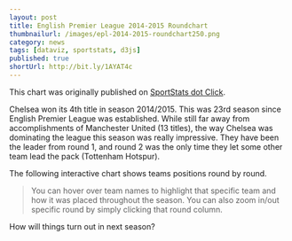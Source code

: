 ```yaml
---
layout: post
title: English Premier League 2014-2015 Roundchart
thumbnailurl: /images/epl-2014-2015-roundchart250.png
category: news
tags: [dataviz, sportstats, d3js]
published: true
shortUrl: http://bit.ly/1AYAT4c
---
```


This chart was originally published on [SportStats dot Click](http://sportstats.click).

Chelsea won its 4th title in season 2014/2015. This was 23rd season since English Premier League was established. While still far away from accomplishments of Manchester United (13 titles), the way Chelsea was dominating the league this season was really impressive. They have been the leader from round 1, and round 2 was the only time they let some other team lead the pack (Tottenham Hotspur).

The following interactive chart shows teams positions round by round.

<blockquote>You can hover over team names to highlight that specific team and how it was placed throughout the season.  You can also zoom in/out specific round by simply clicking that round column.</blockquote>
    
<style>
text {
    font-family: Verdana, sans-serif;
}
text.lap {
    fill: #baa;
    font-size:7px;
}

text.label {
    fill: #000000;
    font-weight: normal;
    font-size: 9px;
}

text.label.marker {
    font-weight: bold;
    font-size:10px;
}

polyline.placing {
    fill: none;
    stroke-width: 4;
}

line.tickLine {
    stroke: #c9c9c9;
}

.lapped {
    background-color: #333333;
    stroke: #333333;
    fill: #333333;
}

.safety{
    background-color: #330000;
    stroke: #330000;
    fill: #330000;
}
</style>
<script type="text/javascript" src="https://cdnjs.cloudflare.com/ajax/libs/d3/3.5.5/d3.min.js"></script>

<script type="text/javascript">
// Dimensions.
var DIMENSIONS = getWindowDimensions();
//var WIDTH = DIMENSIONS.width - 100;    // 20 => padding.
//var HEIGHT = DIMENSIONS.height - 100;  // 50 => legend, title and padding.
var WIDTH = 756;    // 20 => padding.
var HEIGHT = 600;  // 50 => legend, title and padding.

// Insets.
var INSETS = {'left': 170, 'right': 170, 'top': 50, 'bottom': 50};

// Padding.
var PADDING = {'left': 20, 'right': 20, 'top': 15, 'bottom': 15};

// Tick-mark length.
var TICK_MARK_LENGTH = 8;

// Marker radius.
var MARKER_RADIUS = 10;

// Scales.
var SCALES = {};

// Transition duration.
var TRANSITION_DURATION = 1000;

// Opacity of dimmed and highlighted objects.
var REGULAR_OPACITY = 0.75;
var DIMMED_OPACITY = 0.05;
var HIGHLIGHT_OPACITY = 1.0;
var DIMMED_OPACITY_TEXT = 0.25;
var HIGHLIGHT_OPACITY_TEXT = 1.0;

// Zoom factors.
var ZOOM_PEAK = 6.0;
var ZOOM_SHOULDER = 3.0;

// Zooming.
var zoomed = false;

// Visualize when document has loaded.
//
window.onload = function() {

    // Load data.
    d3.json("/data/epl_2014_2015_roundchart.json", function(data) {

        // Check integrity.
        integrityCheck(data);

        // Sort laps on finishing order.
        data.laps.sort(function(a, b) {

            var aLaps = a.placing.length;
            var bLaps = b.placing.length;
            return aLaps == bLaps ? a.placing[aLaps - 1] - b.placing[bLaps - 1] : bLaps - aLaps;
        });

        // Process lap markers..
        data.pitstops = processLapMarkers(data, "pitstops");
        data.mechanical = processLapMarkers(data, "mechanical");
        data.accident = processLapMarkers(data, "accident");

        // Visualize the data.
        visualize(data);
    });
};

// Check data.
//
// data: the data to check.
//
function integrityCheck(data) {
    var laps = data.laps;
    var lapCount = data.lapCount;

    // Check lap data.
    checkLaps(laps, lapCount);
}
// Check lap data.
//
// laps: the lap data.
// lapCount: number of laps.
//
function checkLaps(laps, lapCount) {

    for (var j = 0;
         j < laps.length;
         j++) {

        // Has name?
        var name = laps[j].name;
        if (name == undefined || name.length == 0) {

            alert("Warning: invalid name for element " + j);
        }
        // Has color?
        var color = laps[j].color;
        if (color == undefined || color.length == 0) {

            alert("Warning: invalid color for element " + j);
        }
		
        // Has placings?
        var places = laps[j].placing;
        if (places == undefined) {

            alert("Warning: missing placings for element " + j + " (" + name + ")");
        }
        else if (places.length == 0 || places.length > lapCount + 1) {

            alert("Warning: invalid number of placings (" + places.length + ") for element " + j +
                " (" + name + ") - expected between 1 and " + (lapCount - 1));
        }

        // Check markers.
        var maxLaps = places.length;
        checkMarker(laps[j].pitstops, "pitstop", maxLaps, j, name);
        checkMarker(laps[j].mechanical, "mechanical", maxLaps, j, name);
        checkMarker(laps[j].accident, "accident", maxLaps, j, name);
    }

    for (var i = 0;
         i < lapCount;
         i++) {

        var positions = [];
        for (j = 0;
             j < laps.length;
             j++) {

            places = laps[j].placing;
            if (places.length > i) {

                // Valid placing?
                var placing = places[i];
                if (isNaN(placing) || placing < 1 || placing % 1 != 0) {

                    alert("Warning: invalid placing '" + placing + "' for " + laps[j].name)
                }
                else {

                    var count = positions[placing];
                    positions[placing] = isNaN(count) ? 1 : count + 1
                }
            }
        }

        // Check for duplicate/missing positions.
        for (j = 1;
             j < positions.length;
             j++) {

            count = positions[j];
            if (count != 1) {

                alert("Warning: data inconsistent: lap " + i + ", position " + j + ", count " + count);
            }
        }
    }
}

// Check integrity of marker data.
//
// marker: marker data.
// name: driver name.
// type: text description of marker.
// max: maximum allowed lap value of marker.
// index: index of driver in list.
//
function checkMarker(marker, type, max, index, name) {

    if (marker != undefined) {

        // Check marker.
        for (var i = 0;
             i < marker.length;
             i++) {

            var stop = marker[i];
            if (isNaN(stop) || stop < 0 || stop >= max || stop % 1 != 0) {

                alert("Warning: invalid " + type + " (" + stop + ") for element " + index + " (" + name + ")");
            }
        }
    }
}

// Check lapped data.
//
// lapped: the lapped data.
// lapCount: number of laps.
// driverCount: number of drivers.
//
function checkLapped(lapped, lapCount, driverCount) {

    if (lapped != undefined) {

        var lappedLength = lapped.length;
        if (lappedLength != lapCount) {

            alert("Lapped array length (" + lappedLength + ") incorrect - expected length " + lapCount);
        }

        for (var j = 1;
             j < lappedLength;
             j++) {

            // Valid position.
            var position = lapped[j];
            if (isNaN(position) || position % 1 != 0 || position < -1 || position > driverCount) {

                alert("Invalid lapped position: element " + j + " (" + position
                    + "); expected integer between -1 and " + driverCount);
            }
        }
    }
}

// Check safety car data.
//
// safety: safety car data.
// lapCount: number of laps.
//
function checkSafetyCar(safety, lapCount) {

    if (safety != undefined) {

        for (var i = 0;
             i < safety.length;
             i++) {

            // Valid lap?
            var lap = safety[i];
            if (isNaN(lap) || lap < 0 || lap % 1 != 0 || lap > lapCount) {

                alert("Invalid safety car lap: element " + i + " (" + lap
                    + "); expected integer between 0 and " + lapCount);
            }
        }
    }
}

// Process lap markers.
//
// data: lap data.
// key: marker key.
//
function processLapMarkers(data, key) {

    var markers = [];
    var p = 0;
    for (var i = 0;
         i < data.laps.length;
         i++) {

        var lapData = data.laps[i];
        var laps = lapData[key];
        if (laps != undefined) {
            for (var j = 0;
                 j < laps.length;
                 j++) {

                var lap = laps[j];
                var marker = {};
                marker.start = lapData.placing[0];
                marker.lap = lap;
                marker.placing = lapData.placing[lap];
                marker.name = lapData.name;

                markers[p++] = marker;
            }
        }
    }
    return markers;
}

// Create the visualization.
//
// data the lap data object.
//
function visualize(data) {

    // Configure scales.
    configureScales(data);

    var vis = d3.select('#chart')
        .append('svg:svg')
        .attr('width', WIDTH)
        .attr('height', HEIGHT)
        .attr('class', 'zoom');

    // Background rect to catch zoom clicks.
    vis.append('svg:rect')
        .attr('class', 'zoom')
        .attr('x', 0)
        .attr('y', 0)
        .attr('width', WIDTH)
        .attr('height', HEIGHT)
        .style('opacity', 0.0);

    // Add safety car element.
    addSafetyElement(vis, data.safety);

    // Add lapped element.
    addLappedElement(vis, data.lapped);

    // Lap tick-lines.
    addLapTickLines(vis, data.lapCount);

    // Lap labels.
    addLapLabels(vis, data.lapCount, SCALES.y.range()[0] - PADDING.bottom, '0.15em', 'top');
    addLapLabels(vis, data.lapCount, SCALES.y.range()[1] + PADDING.top, '0.15em', 'bottom');

    // Add placings poly-lines.
    addPlacingsLines(vis, data.laps);

    // Add name labels.
    addDriverLabels(vis, data.laps, 'pole', SCALES.x(0) - PADDING.right, 'end')
        .attr('y', function (d) {

            return SCALES.y(d.placing[0] - 1);
        });
    addDriverLabels(vis, data.laps, 'flag', SCALES.x(data.lapCount) + PADDING.left+5, 'start')
        .attr('y', function (d, i) {

            return SCALES.y(i);
        });

    // Add markers.
    addMarkers(vis, data.pitstops, "pitstop", "P");
    addMarkers(vis, data.mechanical, "mechanical", "M");
    addMarkers(vis, data.accident, "accident", "X");

    // Listen for clicks -> zoom.
    vis.selectAll('.zoom')
        .on("click", function() {

            toggleZoom(vis, d3.mouse(this)[0]);
        });
}

// Configure the scales.
//
// data: data set.
//
function configureScales(data) {

    SCALES.x = d3.scale.linear()
        .domain([0, data.lapCount])
        .range([INSETS.left, WIDTH - INSETS.right]);

    SCALES.y = d3.scale.linear()
        .domain([0, data.laps.length - 1])
        .range([INSETS.top, HEIGHT - INSETS.bottom]);

    SCALES.clr = d3.scale.category20();
}

// Highlight driver.
//
// vis: the data visualization root.
// index: index of driver to highlight.
//
function highlight(vis, name) {

    // Dim others.
    vis.selectAll('polyline').transition()
        .duration(500)
        .delay(100)
//        .classed("highlighted", function(d){
//            return d.name == name ? HIGHLIGHT_OPACITY : DIMMED_OPACITY;
//        })
//            classed("highglighted", true)
//            classed("highglighted", false)
        .style('opacity', function(d) {
            return d.name == name ? HIGHLIGHT_OPACITY : DIMMED_OPACITY;
        });

    vis.selectAll('circle').transition()
        .duration(500)
        .delay(100)
        .style('opacity', function(d) {
            return d.name == name ? HIGHLIGHT_OPACITY : DIMMED_OPACITY;
        });

    vis.selectAll('text.label').transition()
        .duration(500)
        .delay(100)
        .style('opacity', function(d) {
            return d.name == name ? HIGHLIGHT_OPACITY_TEXT : DIMMED_OPACITY_TEXT;
        });
}

// Remove highlights.
//
// vis: the data visualization root.
//
function unhighlight(vis) {

    // Reset opacity.
    vis.selectAll('polyline').transition()
        .duration(500)
        .delay(100)
        .style('opacity', REGULAR_OPACITY);
    vis.selectAll('circle').transition()
        .duration(500)
        .delay(100)
        .style('opacity', HIGHLIGHT_OPACITY);
    vis.selectAll('text.label').transition()
        .duration(500)
        .delay(100)
        .style('opacity', HIGHLIGHT_OPACITY);
}

// Zoom/unzoom.
//
// vis: the data visualization root.
// mouseX: x-coordinate of mouse click.
//
function toggleZoom(vis, mouseX) {

    // Get lap of mouse-click position.
    var lap = Math.round(SCALES.x.invert(mouseX));

    // Clamp to domain.
    var domain = SCALES.x.domain();
    lap = Math.max(domain[0], Math.min(domain[1], lap));

    // Specify transform.
    var xform = zoomed ? unzoomXform : zoomXform;
    zoomed = !zoomed;

    // Transition tick lines.
    vis.selectAll('line.tickLine')
        .transition()
        .duration(TRANSITION_DURATION)
        .attr("x1", function(d) {

            return SCALES.x(xform(d + 0.5, lap))
        })
        .attr("x2", function(d) {

            return SCALES.x(xform(d + 0.5, lap))
        });

    // Transition tick labels.
    vis.selectAll('text.lap')
        .transition()
        .duration(TRANSITION_DURATION)
        .attr("x", function(d) {

            return SCALES.x(xform(d, lap))
        });

    // Transition safety elements.
    vis.selectAll('rect.safety')
        .transition()
        .duration(TRANSITION_DURATION)
        .attr('x', function(d) {

            return SCALES.x(xform(d - 0.5, lap));
        })
        .attr('width', function(d) {

            return SCALES.x(xform(d + 0.5, lap)) - SCALES.x(xform(d - 0.5, lap));
        });

    // Transition lapped elements.
    vis.selectAll('rect.lapped')
        .transition()
        .duration(TRANSITION_DURATION)
        .attr('x', function(d, i) {

            return SCALES.x(xform(i + 0.5, lap));
        })
        .attr('width', function(d, i) {

            return SCALES.x(xform(i + 1.5, lap)) - SCALES.x(xform(i + 0.5, lap));
        });

    // Transition lapped elements.
    vis.selectAll('polyline.placing')
        .transition()
        .duration(TRANSITION_DURATION)
        .attr('points', function(d) {

            var points = [];
            for (var i = 0;
                 i < d.placing.length;
                 i++) {

                points[i] = SCALES.x(xform(i, lap)) + ',' + SCALES.y(d.placing[i] - 1);
            }

            if (points.length > 0) {

                points.push(SCALES.x(xform(i - 0.5, lap)) + ',' + SCALES.y(d.placing[i - 1] - 1));
            }

            return points.join(' ');
        });

    // Transition markers (circles).
    vis.selectAll('circle.marker')
        .transition()
        .duration(TRANSITION_DURATION)
        .attr('cx', function(d) {

            return SCALES.x(xform(d.lap, lap));
        });

    // Transition markers (labels).
    vis.selectAll('text.label.marker')
        .transition()
        .duration(TRANSITION_DURATION)
        .attr('x', function(d) {

            return SCALES.x(xform(d.lap, lap));
        });
}

/**
 * The zooming function is piecewise linear.  It divides the x-axis into several sections each of which is zoomed by
 * a different amount.  The closer the zone is to the zoom centre, the higher the zoom factor.
 *
 * | NO ZOOM | ZOOM_SHOULDER | ZOOM_PEAK | ZOOM_SHOULDER | NO ZOOM |
 *
 * ZOOM_PEAK is applied where on the lap where the user clicked.
 * ZOOM_SHOULDER is applied to the laps either side of this.
 * No zoom is applied elsewhere.
 *
 * @param x the x-coordinate to transform using the zooming function.
 * @param lap the lap the user clicked on.
 */
function zoomXform(x, lap) {

    // The x-axis domain.
    var domain = SCALES.x.domain();
    var step = domain[1] - domain[0];

    // What is the increment between each lap after zooming.
    var inc = lap <= domain[0] || lap >= domain[1] ?
        step / (ZOOM_PEAK + ZOOM_SHOULDER - 2.0 + step) :
        step / (ZOOM_PEAK + 2.0 * ZOOM_SHOULDER - 3.0 + step);

    // The zoom centre is mid-lap.
    lap += 0.5;

    // The transformed version of x.
    var z = 0.0;

    // Beyond upper shoulder.
    if (x > lap + 1.0) z = (x + ZOOM_PEAK + 2.0 * ZOOM_SHOULDER - 3.0) * inc;

    // Upper shoulder.
    else if (x > lap) z = ((x - lap + 1.0) * ZOOM_SHOULDER + lap + ZOOM_PEAK - 2.0) * inc;

    // Peak.
    else if (x > lap - 1.0) z = ((x - lap + 1.0) * ZOOM_PEAK + lap + ZOOM_SHOULDER - 2.0) * inc;

    // Lower shoulder.
    else if (x > lap - 2.0)   z = ((x - lap + 2.0) * ZOOM_SHOULDER + lap - 2.0) * inc;

    // Below lower shoulder.
    else z = (x - domain[0]) * inc;

    return z;
}

function unzoomXform(x) {

    return x;
}

// Add safety car laps (rectangle elements).
//
// vis: the data visualization root.
// data: safety car laps.
//
function addSafetyElement(vis, data) {

    if (data != undefined) {

        var y = SCALES.y.range()[0];
        var height = SCALES.y.range()[1] - y;
        var width = SCALES.x(1) - SCALES.x(0);

        vis.selectAll('rect.safety')
            .data(data)
            .enter()
            .append('svg:rect')
            .attr('class', 'safety zoom')
            .attr('x', function(d) {

                return SCALES.x(d - 0.5);
            })
            .attr('y', function() {

                return y;
            })
            .attr('height', function() {

                return height;
            })
            .attr('width', function() {

                return width;
            });
    }
}

// Add lapped rectangle elements.
//
// vis: the data visualization root.
// data: the lapped data.
//
function addLappedElement(vis, data) {

    if (data != undefined) {

        var width = SCALES.x(1) - SCALES.x(0);

        vis.selectAll('rect.lapped')
            .data(data)
            .enter()
            .append('svg:rect')
            .attr('class', 'lapped zoom')
            .attr('x', function(d, i) {

                return SCALES.x(i + 0.5);
            })
            .attr('y', function(d) {

                return SCALES.y(d > 0 ? d - 1.5 : 0);
            })
            .attr('height', function(d) {

                return d > 0 ? SCALES.y.range()[1] - SCALES.y(d - 1.5) : 0;
            })
            .attr('width', function(d) {

                return d > 0 ? width : 0;
            });
    }
}
// Add lap tick-lines.
//
// vis: the data visualization root.
// lapCount: number of laps.
//
function addLapTickLines(vis, lapCount) {

    vis.selectAll('line.tickLine')
        .data(SCALES.x.ticks(lapCount))
        .enter().append('svg:line')
        .attr('class', 'tickLine zoom')
        .attr('x1', function(d) {
            return SCALES.x(d);
        })
        .attr('x2', function(d) {
            return SCALES.x(d);
        })
        .attr('y1', SCALES.y.range()[0] - TICK_MARK_LENGTH)
        .attr('y2', SCALES.y.range()[1] + TICK_MARK_LENGTH)
        .attr('visibility', function(d) {

            return d <= lapCount ? 'visible' : 'hidden'
        });
}

// Add lap labels.
//
// vis: the data visualization root.
// data: lap data.
// y: y position of labels.
// dy: y offset.
// cssClass: CSS class id.
//
function addLapLabels(vis, data, y, dy, cssClass) {

    vis.selectAll('text.lap.' + cssClass)
        .data(SCALES.x.ticks(data))
        .enter().append('svg:text')
        .attr('class', 'lap ' + cssClass + ' zoom')
        .attr('x', function(d) {

            return SCALES.x(d);
        })
        .attr('y', y)
        .attr('dy', dy)
        .attr('text-anchor', 'middle')
        .text(function(d, i) {

            return i > 0 ? i : '';
        });
}

// Add placings polyline elements.
//
// vis: the visualization root.
// laps: lap data.
//
function addPlacingsLines(vis, laps) {

    vis.selectAll('polyline.placing')
        .data(laps)
        .enter()
        .append('svg:polyline')
        .attr('class', 'placing zoom')
        .attr('points', function(d) {

            var points = [];
            for (var i = 0;
                 i < d.placing.length;
                 i++) {

                points[i] = SCALES.x(i) + ',' + SCALES.y(d.placing[i] - 1);
            }

            if (points.length > 0)
                points.push(SCALES.x(i - 0.5) + ',' + SCALES.y(d.placing[i - 1] - 1));

            return points.join(' ');
        })
        .style('stroke', function(d) {

             return (vis, d.color);
        })
        .on('mouseover', function(d) {

            highlight(vis, d.name);

        })
        .on('mouseout', function() {

            unhighlight(vis);
        })
        ;
}

// Add driver name labels.
//
// vis: the data visualization root.
// laps: the lap data.
// cssClass: CSS class id.
// textAnchor: text-anchor value.
//
function addDriverLabels(vis, laps, cssClass, x, textAnchor) {

    return vis.selectAll('text.label.' + cssClass)
        .data(laps)
        .enter()
        .append('svg:text')
        .attr('class', 'label ' + cssClass)
        .attr('x', x)
        .attr('dy', '0.05em')
        .attr('text-anchor', textAnchor)
        .text(function(d) {

            return d.name;
        })
        .style('fill', function(d) {

//            return "rgb(69, 69, 69)";
            return (vis, d.color);
        })
        .on('mouseover', function(d) {

            highlight(vis, d.name);
        })
        .on('mouseout', function() {

            unhighlight(vis);

        });
}

// Add markers.
//
// vis: the visualization root.
// data: marker data.
// class: marker sub-class.
// label: marker label.
//
function addMarkers(vis, data, cssClass, label) {
    label = label || "P";

    // Place circle glyph.
    vis.selectAll("circle.marker." + cssClass)
        .data(data)
        .enter()
        .append("svg:circle")
        .attr("class", "marker " + cssClass + " zoom")
        .attr("cx", function(d) {

            return SCALES.x(d.lap);
        })
        .attr("cy", function(d) {

            return SCALES.y(d.placing - 1);
        })
        .attr("r", MARKER_RADIUS)
        .style("fill", function(d) {
			//return color;
            return SCALES.clr(d.start);

        })
        .on('mouseover', function(d) {

            highlight(vis, d.name);
        })
        .on('mouseout', function() {

            unhighlight(vis);
        });

    // Place text.
    vis.selectAll("text.label.marker." + cssClass)
        .data(data)
        .enter()
        .append("svg:text")
        .attr("class", "label marker " + cssClass + " zoom")
        .attr("x", function(d) {

            return SCALES.x(d.lap);
        })
        .attr("y", function(d) {

            return SCALES.y(d.placing - 1);
        })
        .attr("dy", "0.35em")
        .attr("text-anchor", "middle")
        .text(label)
        .on('mouseover', function(d) {

            highlight(vis, d.name);
        })
        .on('mouseout', function() {

            unhighlight(vis);
        });
}

// Gets the window dimensions.
//
function getWindowDimensions() {

    var width = 630;
    var height = 460;
    if (document.body && document.body.offsetWidth) {

        width = document.body.offsetWidth;
        height = document.body.offsetHeight;
    }

    if (document.compatMode == 'CSS1Compat' && document.documentElement && document.documentElement.offsetWidth) {

        width = document.documentElement.offsetWidth;
        height = document.documentElement.offsetHeight;
    }

    if (window.innerWidth && window.innerHeight) {

        width = window.innerWidth;
        height = window.innerHeight;
    }

    return {'width': width, 'height': height};
}
</script>

<div id="chart"></div>

How will things turn out in next season?